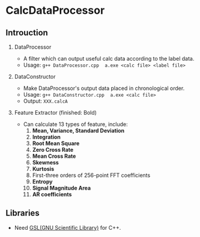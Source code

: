 # CalcDataProcessor

## Introuction
1. DataProcessor  
	+ A filter which can output useful calc data according to the label data.  
	+ Usage: `g++ DataProcessor.cpp` &nbsp;&nbsp;&nbsp;`a.exe <calc file> <label file>`
   
2. DataConstructor  
	+ Make DataProcessor's output data placed in chronological order.  
	+ Usage: `g++ DataConstructor.cpp` &nbsp;&nbsp;&nbsp;`a.exe <calc file>`  
	+ Output:  `XXX.calcA`  
    
3. Feature Extractor (finished: Bold)
    + Can calculate 13 types of feature, include:
    	1. **Mean, Variance, Standard Deviation**
		4. **Integration**
		5. **Root Mean Square**
		6. **Zero Cross Rate**
		7. **Mean Cross Rate**
		8. **Skewness**
		9. **Kurtosis**
		10. First-three orders of 256-point FFT coefficients
		11. **Entropy**
		12. **Signal Magnitude Area**
		13. **AR coefficients**
	
## Libraries
+ Need [GSL(GNU Scientific Library)](https://www.gnu.org/software/gsl/) for C++.
